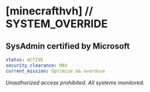 #  [minecrafthvh] // SYSTEM_OVERRIDE

## SysAdmin certified by Microsoft

```yaml
status: ACTIVE
security_clearance: MAX
current_mission: Optimize && overdose
```



*Unauthorized access prohibited. All systems monitored.*
